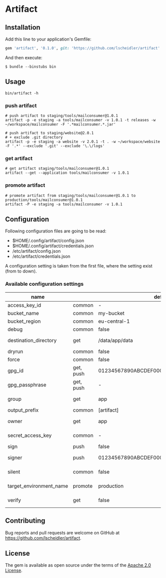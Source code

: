 # Artifact


## Installation

Add this line to your application's Gemfile:

```ruby
gem 'artifact', '0.1.0', git: 'https://github.com/lscheidler/artifact'
```

And then execute:

    $ bundle --binstubs bin

## Usage

```
bin/artifact -h
```

### push artifact

```
# push artifact to staging/tools/mailconsumer@1.0.1
artifact -p -e staging -a tools/mailconsumer -v 1.0.1 -t releases -w ~/workspace/mailconsumer -F '.*mailconsumer.*.jar'
```

```
# push artifact to staging/website@2.0.1
# + exclude .git directory
artifact -p -e staging -a website -v 2.0.1 -t . -w ~/workspace/website -F '.*' --exclude '.git' --exclude '\.\/logs'
```

### get artifact

```
# get artifact staging/tools/mailconsumer@1.0.1
artifact --get --application tools/mailconsumer -v 1.0.1
```

### promote artifact

```
# promote artifact from staging/tools/mailconsumer@1.0.1 to production/tools/mailconsumer@1.0.1
artifact -P -e staging -a tools/mailconsumer -v 1.0.1
```

## Configuration

Following configuration files are going to be read:

- $HOME/.config/artifact/config.json
- $HOME/.config/artifact/credentials.json
- /etc/artifact/config.json
- /etc/artifact/credentials.json

A configuration setting is taken from the first file, where the setting exist (from to down).

### Available configuration settings

| name                        |           | default                                     | description                                   |
|-----------------------------|-----------|---------------------------------------------|-----------------------------------------------|
| access\_key\_id             | common    | -                                           | aws access key id                             |
| bucket\_name                | common    | my-bucket                                   | s3 bucket name                                |
| bucket\_region              | common    | eu-central-1                                | s3 bucket region                              |
| debug                       | common    | false                                       | show debug output                             |
| destination\_directory      | get       | /data/app/data                              | destination directory for deployed artifacts  |
| dryrun                      | common    | false                                       | dry run                                       |
| force                       | common    | false                                       | force action                                  |
| gpg\_id                     | get, push | 01234567890ABCDEF00000000000000000000000    | gpg id used for encrypting/decrypting         |
| gpg\_passphrase             | get, push | -                                           | passphrase for gpg key                        |
| group                       | get       | app                                         | unix group for deployed artifact              |
| output\_prefix              | common    | \[artifact\]                                | output prefix                                 |
| owner                       | get       | app                                         | unix ownder for deployed artifact             |
| secret\_access\_key         | common    | -                                           | aws secret access key                         |
| sign                        | push      | false                                       | sign pushed artifact                          |
| signer                      | push      | 01234567890ABCDEF00000000000000000000000    | used gpg id for signing                       |
| silent                      | common    | false                                       | do not output progress                        |
| target\_environment\_name   | promote   | production                                  | target environment name for promotion         |
| verify                      | get       | false                                       | verify downloaded artifact                    |

## Contributing

Bug reports and pull requests are welcome on GitHub at https://github.com/lscheidler/artifact.

## License

The gem is available as open source under the terms of the [Apache 2.0 License](http://opensource.org/licenses/Apache-2.0).


